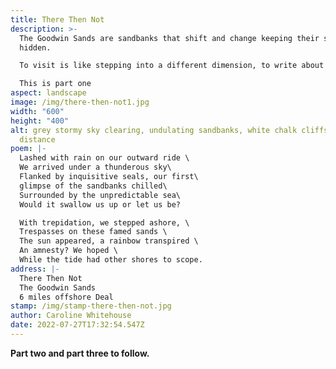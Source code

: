 ```yaml
---
title: There Then Not
description: >-
  The Goodwin Sands are sandbanks that shift and change keeping their secrets
  hidden. 

  To visit is like stepping into a different dimension, to write about them demanded so much more than a few lines. 

  This is part one
aspect: landscape
image: /img/there-then-not1.jpg
width: "600"
height: "400"
alt: grey stormy sky clearing, undulating sandbanks, white chalk cliffs in the
  distance
poem: |-
  Lashed with rain on our outward ride \
  We arrived under a thunderous sky\
  Flanked by inquisitive seals, our first\
  glimpse of the sandbanks chilled\
  Surrounded by the unpredictable sea\
  Would it swallow us up or let us be?

  With trepidation, we stepped ashore, \
  Trespasses on these famed sands \
  The sun appeared, a rainbow transpired \
  An amnesty? We hoped \
  While the tide had other shores to scope.
address: |-
  There Then Not
  The Goodwin Sands
  6 miles offshore Deal
stamp: /img/stamp-there-then-not.jpg
author: Caroline Whitehouse
date: 2022-07-27T17:32:54.547Z
---
```

**Part two and part three to follow.**